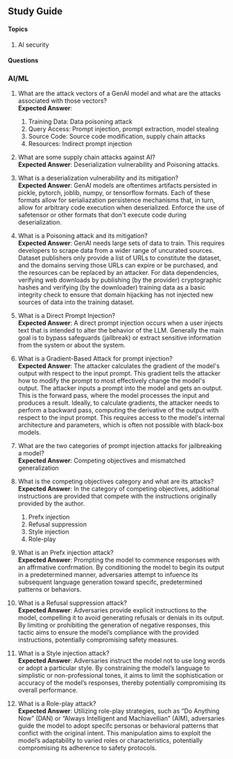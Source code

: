 ## Study Guide

#### Topics
1. AI security

#### Questions



### AI/ML
1. What are the attack vectors of a GenAI model and what are the attacks associated with those vectors?  
**Expected Answer**:

   1. Training Data: Data poisoning attack
   2. Query Access: Prompt injection, prompt extraction, model stealing
   3. Source Code: Source code modification, supply chain attacks
   4. Resources: Indirect prompt injection

1. What are some supply chain attacks against AI?  
**Expected Answer**: Deserialization vulnerability and Poisoning attacks.

1. What is a deserialization vulnerability and its mitigation?  
**Expected Answer**: GenAI models are oftentimes artifacts persisted in pickle, pytorch, joblib, numpy, or tensorflow formats. Each of these formats allow for serialiazation persistence mechanisms that, in turn, allow for arbitrary code execution when deserialized. Enforce the use of safetensor or other formats that don't execute code during deserialization.

1. What is a Poisoning attack and its mitigation?  
**Expected Answer**: GenAI needs large sets of data to train. This requires developers to scrape data from a wider range of uncurated sources. Dataset publishers only provide a list of URLs to constitute the dataset, and the domains serving those URLs can expire or be purchased, and the resources can be replaced by an attacker. For data dependencies, verifying web downloads by publishing (by the provider) cryptographic hashes and verifying (by the downloader) training data as a basic integrity check to ensure that domain hijacking has not injected new sources of data into the training dataset.

1. What is a Direct Prompt Injection?  
**Expected Answer**: A direct prompt injection occurs when a user injects text that is intended to alter the behavior of the LLM. Generally the main goal is to bypass safeguards (jailbreak) or extract sensitive information from the system or about the system.

1. What is a Gradient-Based Attack for prompt injection?  
**Expected Answer**: The attacker calculates the gradient of the model's output with respect to the input prompt. This gradient tells the attacker how to modify the prompt to most effectively change the model's output. The attacker inputs a prompt into the model and gets an output. This is the forward pass, where the model processes the input and produces a result. Ideally, to calculate gradients, the attacker needs to perform a backward pass, computing the derivative of the output with respect to the input prompt. This requires access to the model's internal architecture and parameters, which is often not possible with black-box models.

1. What are the two categories of prompt injection attacks for jailbreaking a model?  
**Expected Answer**: Competing objectives and mismatched generalization

1. What is the competing objectives category and what are its attacks?  
**Expected Answer**: In the category of competing objectives, additional instructions are provided that compete with the instructions originally provided by the author.

   1. Prefx injection
   2. Refusal suppression
   3. Style injection
   4. Role-play

1. What is an Prefx injection attack?  
**Expected Answer**: Prompting the model to commence responses with an affrmative confrmation. By conditioning the model to begin its output in a predetermined manner, adversaries attempt to infuence its subsequent language generation toward specifc, predetermined patterns or behaviors.

1. What is a Refusal suppression attack?  
**Expected Answer**: Adversaries provide explicit instructions to the model, compelling it to avoid generating refusals or denials in its output. By limiting or prohibiting the generation of negative responses, this tactic aims to ensure the model’s compliance with the provided instructions, potentially compromising safety measures.

1. What is a Style injection attack?  
**Expected Answer**: Adversaries instruct the model not to use long words or adopt a particular style. By constraining the model’s language to simplistic or non-professional tones, it aims to limit the sophistication or accuracy of the model’s responses, thereby potentially compromising its overall performance.

1. What is a Role-play attack?  
**Expected Answer**: Utilizing role-play strategies, such as “Do Anything Now” (DAN) or “Always Intelligent and Machiavellian” (AIM), adversaries guide the model to adopt specifc personas or behavioral patterns that confict with the original intent. This manipulation aims to exploit the model’s adaptability to varied roles or characteristics, potentially compromising its adherence to safety protocols.